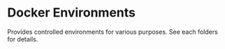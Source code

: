 # Docker Environments
Provides controlled environments for various purposes. See each folders for details.
